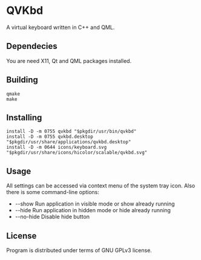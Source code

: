 # QVKbd

A virtual keyboard written in C++ and QML.

## Dependecies

You are need X11, Qt and QML packages installed.

## Building

    qmake
    make

## Installing

    install -D -m 0755 qvkbd "$pkgdir/usr/bin/qvkbd"
    install -D -m 0755 qvkbd.desktop "$pkgdir/usr/share/applications/qvkbd.desktop"
    install -D -m 0644 icons/keyboard.svg "$pkgdir/usr/share/icons/hicolor/scalable/qvkbd.svg"

## Usage

All settings can be accessed via context menu of the system tray icon.
Also there is some command-line options:

* --show Run application in visible mode or show already running
* --hide Run application in hidden mode or hide already running
* --no-hide Disable hide button

## License

Program is distributed under terms of GNU GPLv3 license.
